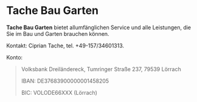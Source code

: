 # Tache Bau Garten

**Tache Bau Garten** bietet allumfänglichen Service und alle Leistungen, die Sie im Bau und Garten brauchen können.

Kontakt: Ciprian Tache, tel. +49-157/34601313.

Konto:

> Volksbank Dreiländereck, Tumringer Straße 237, 79539 Lörrach
>
> IBAN: DE37683900000001458205
>
> BIC: VOLODE66XXX (Lörrach)

